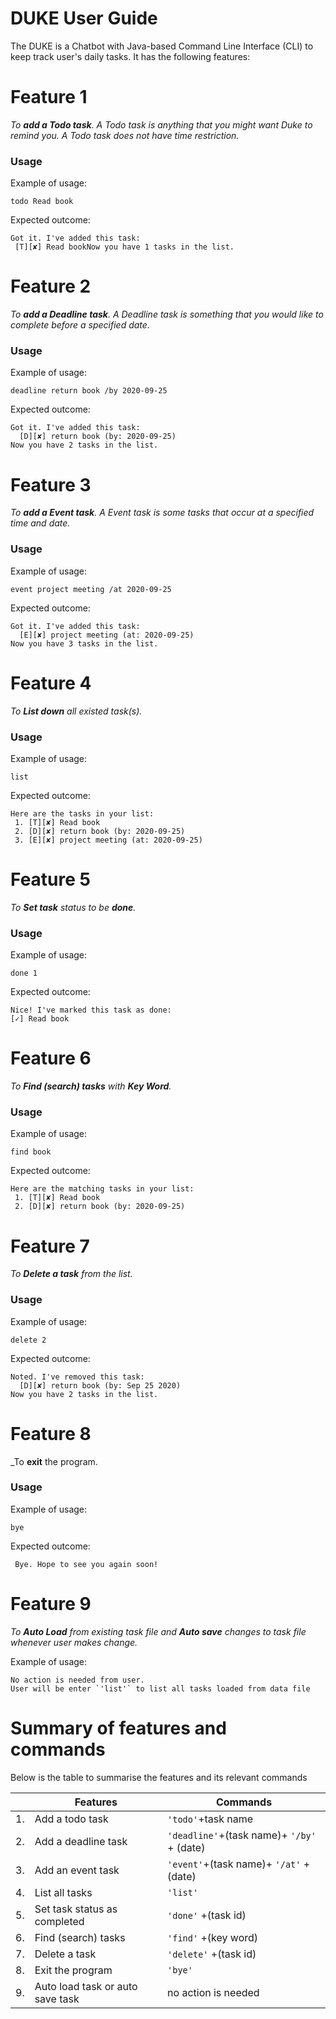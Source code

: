 # DUKE User Guide

The DUKE is a Chatbot with Java-based Command Line Interface (CLI) to keep track user's daily tasks.  It has the following features:


# Feature 1

_To **add a Todo task**. A Todo task is anything that you might want Duke to remind you. A Todo task does not have time restriction._

### Usage  
Example of usage:  
```  
todo Read book  
```  
Expected outcome:  
```  
Got it. I've added this task:  
 [T][✘] Read bookNow you have 1 tasks in the list.
 ```  


# Feature 2  
_To **add a Deadline task**. A Deadline task is something that you would like to complete before a specified date._  
  
### Usage  
Example of usage:  
```  
deadline return book /by 2020-09-25  
```  
Expected outcome:  
```  
Got it. I've added this task:  
  [D][✘] return book (by: 2020-09-25)  
Now you have 2 tasks in the list.  
```

# Feature 3  
_To **add a Event task**. A Event task is some tasks that occur at a specified time and date._  
  
### Usage  
Example of usage:  
```  
event project meeting /at 2020-09-25  
```  
Expected outcome:  
```  
Got it. I've added this task:  
  [E][✘] project meeting (at: 2020-09-25)  
Now you have 3 tasks in the list.  
```

# Feature 4  
_To **List down** all existed task(s)._  
  
### Usage  
Example of usage:  
```  
list  
```  
Expected outcome:  
```  
Here are the tasks in your list:  
 1. [T][✘] Read book  
 2. [D][✘] return book (by: 2020-09-25)  
 3. [E][✘] project meeting (at: 2020-09-25)  
```

# Feature 5  
_To **Set task** status to be **done**._  
  
### Usage  
Example of usage:  
```  
done 1  
```  
Expected outcome:  
```  
Nice! I've marked this task as done:  
[✓] Read book  
```

# Feature 6  
_To **Find (search) tasks** with **Key Word**._  
  
### Usage  
Example of usage:  
```  
find book  
```  
  
Expected outcome:  
```  
Here are the matching tasks in your list:  
 1. [T][✘] Read book  
 2. [D][✘] return book (by: 2020-09-25)  
```

# Feature 7  
_To **Delete a task** from the list._  
  
### Usage  
Example of usage:  
```  
delete 2  
```  
  
Expected outcome:  
```  
Noted. I've removed this task:  
  [D][✘] return book (by: Sep 25 2020)  
Now you have 2 tasks in the list.
```  

# Feature 8  
_To **exit** the program.

### Usage  
Example of usage:  
```  
bye
```  
  
Expected outcome:  
```  
 Bye. Hope to see you again soon!
```  


# Feature 9
_To **Auto Load** from existing task file and **Auto save** changes to task file whenever user makes change._

Example of usage:  
```  
No action is needed from user. 
User will be enter `'list'` to list all tasks loaded from data file
```  



# Summary of features and commands

Below is the table to summarise the features and its relevant commands

|                |Features                       |Commands                     |
|----------------|-------------------------------|-----------------------------|
|1.              |Add a todo task                |`'todo'`+task name          |
|2.              |Add a deadline task            |`'deadline'`+(task name)+  `'/by'` + (date)      |
|3.              |Add an event task              |`'event'`+(task name)+  `'/at'` + (date)      |
|4.              |List all tasks                 |`'list'`                     |
|5.              |Set task status as completed   |`'done'` +(task id)          |
|6.              |Find (search) tasks            |`'find'` +(key word)         |
|7.              |Delete a task                  |`'delete'` +(task id)        |
|8.              |Exit the program               |`'bye'`                      |
|9.              |Auto load task or auto save task|no action is needed         |
